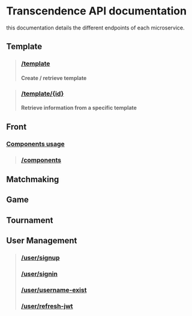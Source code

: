 # Transcendence API documentation

this documentation details the different endpoints of each microservice.

## Template

> ### [/template](Template_api_Documentation.md#template)
>
> #### Create / retrieve template

> ### [/template/{id}](Template-API-Documentation.md#templateid)
> 
> #### Retrieve information from a specific template

## Front
### [Components usage](../front/doc/front.md)
> ### [/components](../front/doc/components.md)

## Matchmaking

## Game

## Tournament

## User Management
> ### [/user/signup](../user_management/doc/User_management.md#signup)
> ### [/user/signin](../user_management/doc/User_management.md#signin)
> ### [/user/username-exist](../user_management/doc/User_management.md#username-exist)
> ### [/user/refresh-jwt](../user_management/doc/User_management.md#refresh-jwt)

